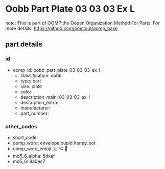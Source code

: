 # Oobb Part Plate 03 03 03 Ex L  

note: This is part of OOMP the Oopen Organization Method For Parts. For more details: https://github.com/oomlout/oomp_base

##  part details





### id
* oomp_id: oobb_part_plate_03_03_03_ex_l
  * classification: oobb
  * type: part
  * size: plate
  * color: 
  * description_main: 03_03_03_ex_l
  * description_extra: 
  * manufacturer: 
  * part_number: 

### other_codes
* short_code: 
* oomp_word: envelope cupid honey_pot
* oomp_word_emoji :envelope: :cupid: :honey_pot:
* md5_6_alpha: 5dxaf
* md5_6: 8a0ec7
